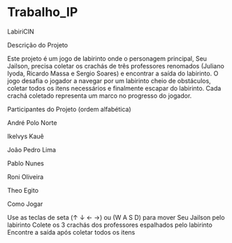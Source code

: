 # Trabalho_IP
LabiriCIN

Descrição do Projeto

Este projeto é um jogo de labirinto onde o personagem principal, Seu Jailson, precisa coletar os crachás de três professores renomados (Juliano Iyoda, Ricardo Massa e Sergio Soares) e encontrar a saída do labirinto.
O jogo desafia o jogador a navegar por um labirinto cheio de obstáculos, coletar todos os itens necessários e finalmente escapar do labirinto. Cada crachá coletado representa um marco no progresso do jogador.

Participantes do Projeto (ordem alfabética)

André Polo Norte

Ikelvys Kauê

João Pedro Lima

Pablo Nunes

Roni Oliveira

Theo Egito

Como Jogar

Use as teclas de seta (↑ ↓ ← →) ou (W A S D) para mover Seu Jailson pelo labirinto
Colete os 3 crachás dos professores espalhados pelo labirinto
Encontre a saída após coletar todos os itens
